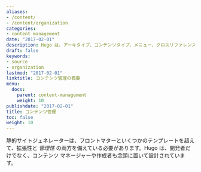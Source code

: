```yaml
---
aliases:
- /content/
- /content/organization
categories:
- content management
date: "2017-02-01"
description: Hugo は、アーキタイプ、コンテンツタイプ、メニュー、クロスリファレンス、サマリーなどをサポートし、大規模な静的サイトの管理を容易にします。
draft: false
keywords:
- source
- organization
lastmod: "2017-02-01"
linktitle: コンテンツ管理の概要
menu:
  docs:
    parent: content-management
    weight: 10
publishdate: "2017-02-01"
title: コンテンツ管理
toc: false
weight: 10
---
```


静的サイトジェネレーターは、フロントマターといくつかのテンプレートを超えて、拡張性と *管理性* の両方を備えている必要があります。Hugo は、開発者だけでなく、コンテンツ マネージャーや作成者も念頭に置いて設計されています。
